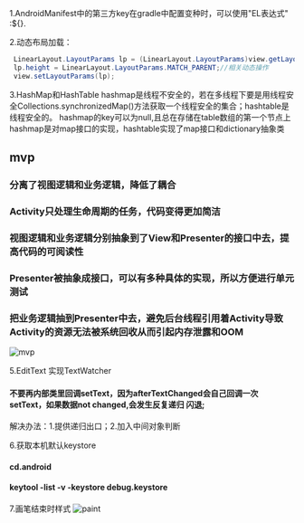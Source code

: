 
1.AndroidManifest中的第三方key在gradle中配置变种时，可以使用"EL表达式" :${}.

2.动态布局加载：

```java
 LinearLayout.LayoutParams lp = (LinearLayout.LayoutParams)view.getLayoutParams();
 lp.height = LinearLayout.LayoutParams.MATCH_PARENT;//相关动态操作
 view.setLayoutParams(lp);
```

3.HashMap和HashTable
hashmap是线程不安全的，若在多线程下要是用线程安全Collections.synchronizedMap()方法获取一个线程安全的集合；hashtable是线程安全的。
hashmap的key可以为null,且总在存储在table数组的第一个节点上
hashmap是对map接口的实现，hashtable实现了map接口和dictionary抽象类

## mvp
### 分离了视图逻辑和业务逻辑，降低了耦合

### Activity只处理生命周期的任务，代码变得更加简洁

### 视图逻辑和业务逻辑分别抽象到了View和Presenter的接口中去，提高代码的可阅读性

### Presenter被抽象成接口，可以有多种具体的实现，所以方便进行单元测试

### 把业务逻辑抽到Presenter中去，避免后台线程引用着Activity导致Activity的资源无法被系统回收从而引起内存泄露和OOM

![mvp](http://7xih5c.com1.z0.glb.clouddn.com/15-10-11/2114527.jpg)

5.EditText 实现TextWatcher

#### 不要再内部类里回调setText，因为afterTextChanged会自己回调一次setText，如果数据not changed,会发生反复递归 闪退;

解决办法：1.提供递归出口；2.加入中间对象判断

6.获取本机默认keystore
#### cd.android
#### keytool -list -v -keystore debug.keystore

7.画笔结束时样式
![paint](http://img.blog.csdn.net/20160627223419305)

